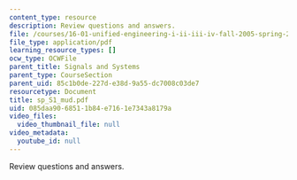 ```yaml
---
content_type: resource
description: Review questions and answers.
file: /courses/16-01-unified-engineering-i-ii-iii-iv-fall-2005-spring-2006/085daa9068511b84e7161e7343a8179a_sp_S1_mud.pdf
file_type: application/pdf
learning_resource_types: []
ocw_type: OCWFile
parent_title: Signals and Systems
parent_type: CourseSection
parent_uid: 85c1b0de-227d-e38d-9a55-dc7008c03de7
resourcetype: Document
title: sp_S1_mud.pdf
uid: 085daa90-6851-1b84-e716-1e7343a8179a
video_files:
  video_thumbnail_file: null
video_metadata:
  youtube_id: null
---
```

Review questions and answers.

